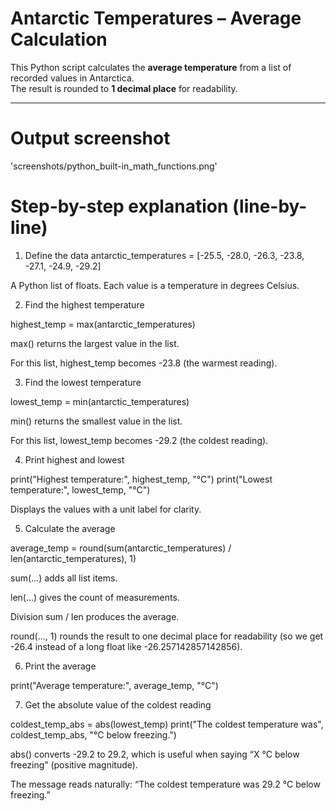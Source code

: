 # Antarctic Temperatures – Average Calculation

This Python script calculates the **average temperature** from a list of recorded values in Antarctica.  
The result is rounded to **1 decimal place** for readability.

---

# Output screenshot
'screenshots/python_built-in_math_functions.png'

# Step-by-step explanation (line-by-line)

1. Define the data
antarctic_temperatures = [-25.5, -28.0, -26.3, -23.8, -27.1, -24.9, -29.2]


A Python list of floats. Each value is a temperature in degrees Celsius.

2. Find the highest temperature

highest_temp = max(antarctic_temperatures)


max() returns the largest value in the list.

For this list, highest_temp becomes -23.8 (the warmest reading).

3. Find the lowest temperature

lowest_temp = min(antarctic_temperatures)


min() returns the smallest value in the list.

For this list, lowest_temp becomes -29.2 (the coldest reading).

4. Print highest and lowest

print("Highest temperature:", highest_temp, "°C")
print("Lowest temperature:", lowest_temp, "°C")


Displays the values with a unit label for clarity.

5. Calculate the average

average_temp = round(sum(antarctic_temperatures) / len(antarctic_temperatures), 1)


sum(...) adds all list items.

len(...) gives the count of measurements.

Division sum / len produces the average.

round(..., 1) rounds the result to one decimal place for readability (so we get -26.4 instead of a long float like -26.257142857142856).

6. Print the average

print("Average temperature:", average_temp, "°C")


7. Get the absolute value of the coldest reading

coldest_temp_abs = abs(lowest_temp)
print("The coldest temperature was", coldest_temp_abs, "°C below freezing.")


abs() converts -29.2 to 29.2, which is useful when saying “X °C below freezing” (positive magnitude).

The message reads naturally: “The coldest temperature was 29.2 °C below freezing.”
